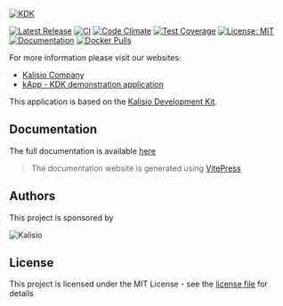 [![KDK](https://s3.eu-central-1.amazonaws.com/kalisioscope/skeleton/skeleton-logo-color-512x192.png)](https://kalisio.github.io/kdk/)

[![Latest Release](https://img.shields.io/github/v/tag/kalisio/skeleton?sort=semver&label=latest)](https://github.com/kalisio/skeleton/releases)
[![CI](https://github.com/kalisio/skeleton/actions/workflows/main.yaml/badge.svg)](https://github.com/kalisio/skeleton/actions/workflows/main.yaml)
[![Code Climate](https://codeclimate.com/github/kalisio/skeleton/badges/gpa.svg)](https://codeclimate.com/github/kalisio/skeleton)
[![Test Coverage](https://codeclimate.com/github/kalisio/skeleton/badges/coverage.svg)](https://codeclimate.com/github/kalisio/skeleton/coverage)
[![License: MIT](https://img.shields.io/badge/License-MIT-yellow.svg)](https://opensource.org/licenses/MIT)
[![Documentation](https://img.shields.io/badge/documentation-available-brightgreen.svg)](https://kalisio.github.io/skeleton/)
[![Docker Pulls](https://img.shields.io/docker/pulls/kalisio/skeleton.svg)](https://hub.docker.com/r/kalisio/skeleton/)

For more information please visit our websites:
* [Kalisio Company](https://kalisio.com/)
* [kApp - KDK demonstration application](https://kapp.dev.kalisio.xyz/)

This application is based on the [Kalisio Development Kit](https://kalisio.github.io/kdk/).

## Documentation

The full documentation is available [here](https://kalisio.github.io/skeleton/)

> The documentation website is generated using [VitePress](https://vitepress.dev/)

## Authors

This project is sponsored by 

![Kalisio](https://s3.eu-central-1.amazonaws.com/kalisioscope/kalisio/kalisio-logo-black-256x84.png)

## License

This project is licensed under the MIT License - see the [license file](./LICENSE.md) for details


